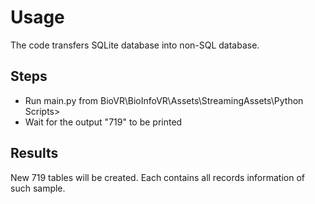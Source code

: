 # Usage

The code transfers SQLite database into non-SQL database. 

## Steps
- Run main.py from BioVR\BioInfoVR\Assets\StreamingAssets\Python Scripts>
- Wait for the output "719" to be printed

## Results
New 719 tables will be created. Each contains all records information of such sample.


